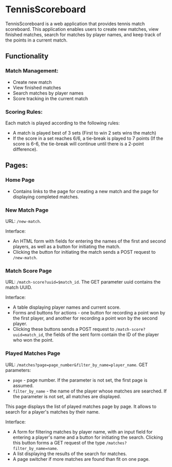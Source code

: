 # TennisScoreboard

TennisScoreboard is a web application that provides tennis match scoreboard.
This application enables users to create new matches, view finished matches,
search for matches by player names, and keep track of the points in a current match.

## Functionality

### Match Management:

- Create new match
- View finished matches
- Search matches by player names
- Score tracking in the current match

### Scoring Rules:

Each match is played according to the following rules:

- A match is played best of 3 sets (First to win 2 sets wins the match)
- If the score in a set reaches 6/6, a tie-break is played to 7 points (If the score is 6-6, the tie-break will continue until there is a 2-point difference).

## Pages:

### Home Page

- Contains links to the page for creating a new match and the page for displaying completed matches.

### New Match Page

URL: `/new-match`.

Interface:

- An HTML form with fields for entering the names of the first and second players, as well as a button for initiating the match.
- Clicking the button for initiating the match sends a POST request to `/new-match`.

### Match Score Page

URL: `/match-score?uuid=$match_id`. The GET parameter uuid contains the match UUID.

Interface:

- A table displaying player names and current score.
- Forms and buttons for actions - one button for recording a point won by the first player, and another for recording a point won by the second player.
- Clicking these buttons sends a POST request to `/match-score?uuid=match_id`, the fields of the sent form contain the ID of the player who won the point.

### Played Matches Page

URL: `/matches?page=page_number&filter_by_name=player_name`. GET parameters:

- `page` - page number. If the parameter is not set, the first page is assumed.
- `filter_by_name` - the name of the player whose matches are searched. If the parameter is not set, all matches are displayed.

This page displays the list of played matches page by page. It allows to search for a player's matches by their name.

Interface:

- A form for filtering matches by player name, with an input field for entering a player's name and a button for initiating the search. Clicking this button forms a GET request of the type `/matches?filter_by_name=name`.
- A list displaying the results of the search for matches.
- A page switcher if more matches are found than fit on one page.